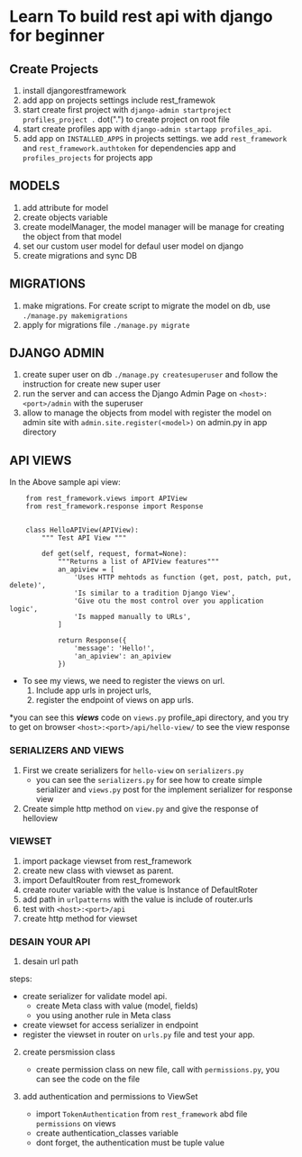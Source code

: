 # Learn To build rest api with django for beginner

## Create Projects
1. install djangorestframework
1. add app on projects settings include rest_framewok
2. start create first project with `django-admin startproject profiles_project .` dot(".") to create project on root file
1. start create profiles app with `django-admin startapp profiles_api`.
1. add app on `INSTALLED_APPS` in projects settings. we add `rest_framework` and `rest_framework.authtoken` for dependencies app and `profiles_projects` for projects app


## MODELS
1. add attribute for model
1. create objects variable
1. create modelManager, the model manager will be manage for creating the object from that model
1. set our custom user model for defaul user model on django
1. create migrations and sync DB


## MIGRATIONS
1. make migrations. For create script to migrate the model on db, use `./manage.py makemigrations`
1. apply for migrations file `./manage.py migrate`

## DJANGO ADMIN
1. create super user on db `./manage.py createsuperuser` and follow the instruction for create new super user
1. run the server and can access the Django Admin Page on `<host>:<port>/admin` with the superuser
1. allow to manage the objects from model with register the model on admin site with `admin.site.register(<model>)` on admin.py in app directory


## API VIEWS
In the Above sample api view:
~~~
    from rest_framework.views import APIView
    from rest_framework.response import Response
    
    
    class HelloAPIView(APIView):
        """ Test API View """
    
        def get(self, request, format=None):
            """Returns a list of APIView features"""
            an_apiview = [
                'Uses HTTP mehtods as function (get, post, patch, put, delete)',
                'Is similar to a tradition Django View',
                'Give otu the most control over you application logic',
                'Is mapped manually to URLs',
            ]
    
            return Response({
                'message': 'Hello!',
                'an_apiview': an_apiview
            })
~~~

- To see my views, we need to register the views on url.
    1. Include app urls in project urls,
    1. register the endpoint of views on app urls.

*you can see this ***views*** code on `views.py` profile_api directory, and you try to get on browser `<host>:<port>/api/hello-view/` to see the view response


### SERIALIZERS AND VIEWS

1. First we create serializers for `hello-view` on `serializers.py`
    - you can see the `serializers.py` for see how to create simple serializer and `views.py` post for the implement serializer for response view
2. Create simple http method on `view.py` and give the response of helloview

### VIEWSET
1. import package viewset from rest_framework
1. create new class with viewset as parent.
1. import DefaultRouter from rest_fromework
1. create router variable with the value is Instance of DefaultRoter
1. add path in `urlpatterns` with the value is include of router.urls
1. test with `<host>:<port>/api`
1. create http method for viewset


### DESAIN YOUR API
1. desain url path

steps:
- create serializer for validate model api.
    - create Meta class with value (model, fields)
    - you using another rule in Meta class
- create viewset for access serializer in endpoint
- register the viewset in router on `urls.py` file and test your app.

2. create persmission class
    - create permission class on new file, call with `permissions.py`, you can see the code on the file

3. add authentication and permissions to ViewSet
    - import `TokenAuthentication` from `rest_framework` abd file `permissions` on views
    - create authentication_classes variable
    - dont forget, the authentication must be tuple value 